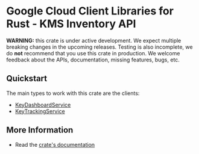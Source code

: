 # Google Cloud Client Libraries for Rust - KMS Inventory API

<!-- Code generated by sidekick. DO NOT EDIT. -->

**WARNING:** this crate is under active development. We expect multiple breaking
changes in the upcoming releases. Testing is also incomplete, we do **not**
recommend that you use this crate in production. We welcome feedback about the
APIs, documentation, missing features, bugs, etc.

## Quickstart

The main types to work with this crate are the clients:

* [KeyDashboardService](https://docs.rs/google-cloud-kms-inventory-v1/latest/google_cloud_kms_inventory_v1/client/struct.KeyDashboardService.html)
* [KeyTrackingService](https://docs.rs/google-cloud-kms-inventory-v1/latest/google_cloud_kms_inventory_v1/client/struct.KeyTrackingService.html)

## More Information

* Read the [crate's documentation](https://docs.rs/google-cloud-kms-inventory-v1/latest/google-cloud-kms-inventory-v1)
